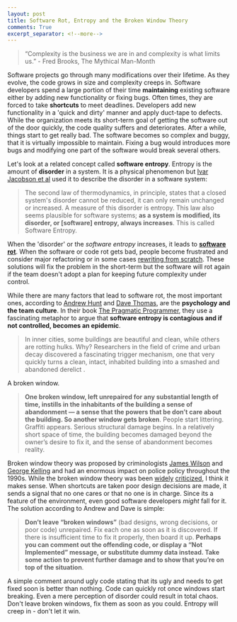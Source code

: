 ```yaml
---
layout: post
title: Software Rot, Entropy and the Broken Window Theory
comments: True
excerpt_separator: <!--more-->
---
```


> “Complexity is the business we are in and complexity is what limits us.” - Fred Brooks, The Mythical Man-Month

Software projects go through many modifications over their lifetime. As they evolve, the code grows in size and complexity creeps in. Software developers spend a large portion of their time **maintaining** existing software either by adding new functionality or fixing bugs. Often times, they are forced to take **shortcuts** to meet deadlines. Developers add new functionality in a 'quick and dirty' manner and apply duct-tape to defects. While the organization meets its short-term goal of getting the software out of the door quickly, the code quality suffers and deteriorates. After a while, things start to get really bad. The software becomes so complex and buggy, that it is virtually impossible to maintain. Fixing a bug would introduces more bugs and modifying one part of the software would break several others.

<!--more-->

Let's look at a related concept called **software entropy**. Entropy is the amount of **disorder** in a system. It is a physical phenomenon but [Ivar Jacobson et al](http://www.amazon.com/Object-Oriented-Software-Engineering-Approach/dp/0201544350) used it to describe the disorder in a software system:

> The second law of thermodynamics, in principle, states that a closed system's disorder cannot be reduced, it can only remain unchanged or increased. A measure of this disorder is entropy. This law also seems plausible for software systems; **as a system is modified, its disorder, or [software] entropy, always increases**. This is called Software Entropy.

When the 'disorder' or the *software entropy* increases, it leads to **[software rot](https://en.wikipedia.org/wiki/Software_rot)**. When the software or code rot gets bad, people become frustrated and consider major refactoring or in some cases [rewriting from scratch](http://codeahoy.com/2016/04/21/when-to-rewrite-from-scratch-autopsy-of-a-failed-software/). These solutions will fix the problem in the short-term but the software will rot again if the team doesn't adopt a plan for keeping future complexity under control.

While there are many factors that lead to software rot, the most important ones, according to [Andrew Hunt](https://en.wikipedia.org/wiki/Andy_Hunt_(author)) and [Dave Thomas](https://en.wikipedia.org/wiki/Dave_Thomas_(programmer)), are the **psychology and the team culture**. In their book [The Pragmatic Programmer](http://www.amazon.com/Pragmatic-Programmer-Journeyman-Master/dp/020161622X), they use a fascinating metaphor to argue that **software entropy is contagious and if not controlled, becomes an epidemic**.

> In inner cities, some buildings are beautiful and clean, while others are rotting hulks. Why? Researchers in the field of crime and urban decay discovered a fascinating trigger mechanism, one that very quickly turns a clean, intact, inhabited building into a smashed and abandoned derelict .
>
A broken window.
>
> **One broken window, left unrepaired for any substantial length of time, instills in the inhabitants of the building a sense of abandonment — a sense that the powers that be don’t care about the building. So another window gets broken**. People start littering. Graffiti appears. Serious structural damage begins. In a relatively short space of time, the building becomes damaged beyond the owner’s desire to fix it, and the sense of abandonment becomes reality.

Broken window theory was proposed by criminologists [James Wilson](https://en.wikipedia.org/wiki/James_Q._Wilson) and [George Kelling](https://en.wikipedia.org/wiki/George_L._Kelling) and had an enormous impact on police policy throughout the 1990s. While the broken window theory was been [widely](http://www.smithsonianmag.com/smart-news/sorry-malcolm-gladwell-nycs-drop-in-crime-not-due-to-broken-window-theory-12636297/?no-ist) [criticized](http://chronicle.uchicago.edu/060330/brokenwindow.shtml), I think it makes sense. When shortcuts are taken poor design decisions are made, it sends a signal that no one cares or that no one is in charge. Since its a feature of the environment, even good software developers *might* fall for it. The solution according to Andrew and Dave is simple:

> **Don’t leave “broken windows”** (bad designs, wrong decisions, or poor code) unrepaired. Fix each one as soon as it is discovered. If there is insufficient time to fix it properly, then board it up. **Perhaps you can comment out the offending code, or display a “Not Implemented” message, or substitute dummy data instead. Take some action to prevent further damage and to show that you’re on top of the situation**.

A simple comment around ugly code stating that its ugly and needs to get fixed soon is better than nothing. Code can quickly rot once windows start breaking. Even a mere perception of disorder could result in total chaos. Don't leave broken windows, fix them as soon as you could. Entropy will creep in - don't let it win.
